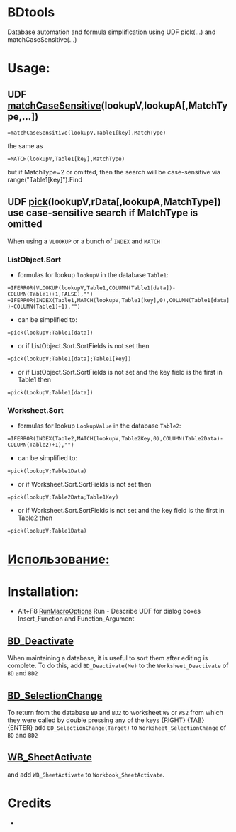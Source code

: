 # BDtools
Database automation and formula simplification using UDF pick(...) and matchCaseSensitive(...)
# Usage:
## UDF [matchCaseSensitive](https://github.com/abakum/BDtools/blob/main/BDtools.bas#:~:text=Function%20matchCaseSensitive)(lookupV,lookupA[,MatchType,...])
`=matchCaseSensitive(lookupV,Table1[key],MatchType)`

the same as

`=MATCH(lookupV,Table1[key],MatchType)`

but if MatchType=2 or omitted, then the search will be case-sensitive via range("Table1[key]").Find

## UDF [pick](https://github.com/abakum/BDtools/blob/main/BDtools.bas#:~:text=Function%20pick)(lookupV,rData[,lookupA,MatchType]) use case-sensitive search if MatchType is omitted
When using a `VLOOKUP` or a bunch of `INDEX` and `MATCH`
### ListObject.Sort
* formulas for lookup `lookupV` in the database `Table1`:

`=IFERROR(VLOOKUP(lookupV,Table1,COLUMN(Table1[data])-COLUMN(Table1)+1,FALSE),"")`
`=IFERROR(INDEX(Table1,MATCH(lookupV,Table1[key],0),COLUMN(Table1[data])-COLUMN(Table1)+1),"")`
* can be simplified to:

`=pick(lookupV;Table1[data])`
* or if ListObject.Sort.SortFields is not set then

`=pick(lookupV;Table1[data];Table1[key])`

* or if ListObject.Sort.SortFields is not set and the key field is the first in Table1 then

`=pick(LookupV;Table1[data])`

### Worksheet.Sort
* formulas for lookup `LookupValue` in the database `Table2`:

`=IFERROR(INDEX(Table2,MATCH(lookupV,Table2Key,0),COLUMN(Table2Data)-COLUMN(Table2)+1),"")`
* can be simplified to:

`=pick(lookupV;Table1Data)`
* or if Worksheet.Sort.SortFields is not set then

`=pick(lookupV;Table2Data;Table1Key)`
* or if Worksheet.Sort.SortFields is not set and the key field is the first in Table2 then

`=pick(lookupV;Table1Data)`
# [Использование:](https://github.com/abakum/BDtools/blob/main/usage.rus.txt)
# Installation:
* Alt+F8 [RunMacroOptions](https://github.com/abakum/BDtools/blob/main/BDtools.bas#:~:text=Sub%20RunMacroOptions) Run - Describe UDF for dialog boxes Insert_Function and Function_Argument 
## [BD_Deactivate](https://github.com/abakum/BDtools/blob/main/BDtools.bas#:~:text=Sub%20BD_Deactivate)
When maintaining a database, it is useful to sort them after editing is complete.
To do this, add `BD_Deactivate(Me)` to the `Worksheet_Deactivate` of `BD` and `BD2`
## [BD_SelectionChange](https://github.com/abakum/BDtools/blob/main/BDtools.bas#:~:text=Sub%20BD_SelectionChange)
To return from the database `BD` and `BD2` to worksheet `WS` or `WS2` from which they were called by double pressing any of the keys {RIGHT} {TAB} {ENTER}
add `BD_SelectionChange(Target)` to `Worksheet_SelectionChange` of `BD` and `BD2`
## [WB_SheetActivate](https://github.com/abakum/BDtools/blob/main/BDtools.bas#:~:text=Sub%20WB_SheetActivate)
and add `WB_SheetActivate` to `Workbook_SheetActivate`.
# Credits
* 
